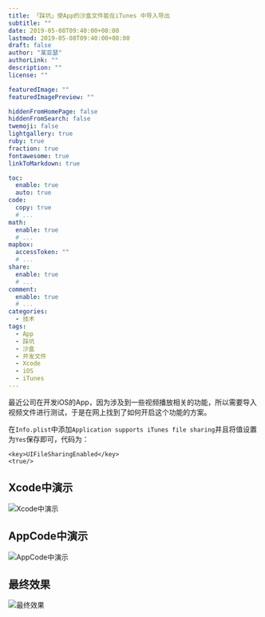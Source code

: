```yaml
---
title: 「踩坑」使App的沙盒文件能在iTunes 中导入导出
subtitle: ""
date: 2019-05-08T09:40:00+08:00
lastmod: 2019-05-08T09:40:00+08:00
draft: false
author: "某亚瑟"
authorLink: ""
description: ""
license: ""

featuredImage: ""
featuredImagePreview: ""

hiddenFromHomePage: false
hiddenFromSearch: false
twemoji: false
lightgallery: true
ruby: true
fraction: true
fontawesome: true
linkToMarkdown: true

toc:
  enable: true
  auto: true
code:
  copy: true
  # ...
math:
  enable: true
  # ...
mapbox:
  accessToken: ""
  # ...
share:
  enable: true
  # ...
comment:
  enable: true
  # ...
categories: 
  - 技术
tags: 
  - App
  - 踩坑
  - 沙盒
  - 开发文件
  - Xcode
  - iOS
  - iTunes
---
```


<!--more-->

最近公司在开发iOS的App，因为涉及到一些视频播放相关的功能，所以需要导入视频文件进行测试，于是在网上找到了如何开启这个功能的方案。

在`Info.plist`中添加`Application supports iTunes file sharing`并且将值设置为`Yes`保存即可，代码为：

```
<key>UIFileSharingEnabled</key>
<true/>
```
## Xcode中演示

![Xcode中演示](https://cdn.jsdelivr.net/gh/mouyase/Yojigen.Tech@master/static/assets/12/1.jpg)

## AppCode中演示

![AppCode中演示](https://cdn.jsdelivr.net/gh/mouyase/Yojigen.Tech@master/static/assets/12/2.jpg)

## 最终效果

![最终效果](https://cdn.jsdelivr.net/gh/mouyase/Yojigen.Tech@master/static/assets/12/3.jpg)